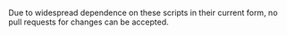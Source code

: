 Due to widespread dependence on these scripts in their current form, no pull requests for changes can be accepted.
